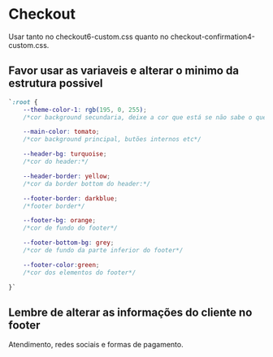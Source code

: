 # Checkout

Usar tanto no checkout6-custom.css quanto no checkout-confirmation4-custom.css.

## Favor usar as variaveis e alterar o minimo da estrutura possivel


```css
`:root {
    --theme-color-1: rgb(195, 0, 255);
    /*cor background secundaria, deixe a cor que está se não sabe o que faz*/

    --main-color: tomato;
    /*cor background principal, butões internos etc*/

    --header-bg: turquoise;
    /*cor do header:*/

    --header-border: yellow;
    /*cor da border bottom do header:*/

    --footer-border: darkblue;
    /*footer border*/

    --footer-bg: orange;
    /*cor de fundo do footer*/

    --footer-bottom-bg: grey;
    /*cor de fundo da parte inferior do footer*/

    --footer-color:green;
    /*cor dos elementos do footer*/

}`
```

## Lembre de alterar as informações do cliente no footer

Atendimento, redes sociais e formas de pagamento.